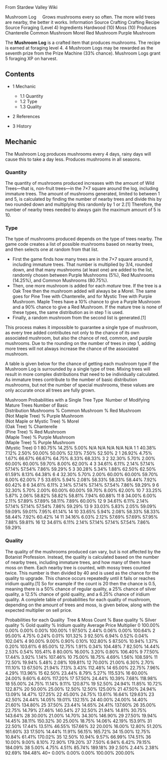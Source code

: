 From Stardew Valley Wiki

Mushroom Log     Grows mushrooms every so often. The more wild trees are nearby, the better it works. Information Source Crafting Crafting Recipe Source Foraging (Level 4) Ingredients Hardwood (10) Moss (10) Produces Chanterelle Common Mushroom Morel Red Mushroom Purple Mushroom

The **Mushroom Log** is a crafted item that produces mushrooms. The recipe is earned at foraging level 4. 4 Mushroom Logs may be rewarded as the seventh prize from the Prize Machine (33% chance). Mushroom Logs grant 5 foraging XP on harvest.

## Contents

- 1 Mechanic
  
  - 1.1 Quantity
  - 1.2 Type
  - 1.3 Quality
- 2 References
- 3 History

## Mechanic

The Mushroom Log produces mushrooms every 4 days, rainy days will cause this to take a day less. Produces mushrooms in all seasons.

### Quantity

The quantity of mushrooms produced increases with the amount of Wild Trees—that is, non-fruit trees—in the 7×7 square around the log, including immature trees. The amount of mushrooms generated, limited to between 1 and 5, is calculated by finding the number of nearby trees and divide this by two rounded down and multiplying this randomly by 1 or 2.\[1] Therefore, the number of nearby trees needed to always gain the maximum amount of 5 is 10.

### Type

The type of mushrooms produced depends on the type of trees nearby. The game code creates a list of possible mushrooms based on nearby trees, and then selects one at random from that list.

- First the game finds how many trees are in the 7×7 square around it, including immature trees. That number is multiplied by 3/4, rounded down, and that many mushrooms (at least one) are added to the list, randomly chosen between Purple Mushrooms (5%), Red Mushrooms (14.25%), and Common Mushrooms (80.75%).
- Then, one more mushroom is added for each *mature* tree. If the tree is a Oak Tree then the mushroom added will always be a Morel. The same goes for Pine Tree with Chanterelle, and for Mystic Tree with Purple Mushroom. Maple Trees have a 10% chance to give a Purple Mushroom and a 90% chance to give a Red Mushroom. If the mature tree is none of these types, the same distribution as in step 1 is used.
- Finally, a random mushroom from the second list is generated.\[1]

This process makes it impossible to guarantee a single type of mushroom, as every tree added contributes not only to the chance of its own associated mushroom, but also the chance of red, common, and purple mushrooms. Due to the rounding on the number of trees in step 1, adding more trees will not always increase the chance of the associated mushroom.

A table is given below for the chance of getting each mushroom type if the Mushroom Log is surrounded by a single type of tree. Mixing trees will result in more complex distributions that need to be individually calculated. As immature trees contribute to the number of basic distribution mushrooms, but not the number of special mushrooms, these values are only accurate once all trees are fully grown.

Mushroom Probabilities with a Single Tree Type  Number of Modifying  
Mature Trees Number of Basic  
Distribution Mushrooms % Common Mushroom % Red Mushroom  
(Not Maple Tree) % Purple Mushroom  
(Not Maple or Mystic Tree) % Morel  
(Oak Tree) % Chanterelle  
(Pine Tree) % Red Mushroom  
(Maple Tree) % Purple Mushroom  
(Maple Tree) % Purple Mushroom  
(Mystic Tree) 0 1 80.75% 14.25% 5.00% N/A N/A N/A N/A N/A 1 1 40.38% 7.12% 2.50% 50.00% 50.00% 52.13% 7.50% 52.50% 2 1 26.92% 4.75% 1.67% 66.67% 66.67% 64.75% 8.33% 68.33% 3 2 32.30% 5.70% 2.00% 60.00% 60.00% 59.70% 8.00% 62.00% 4 3 34.61% 6.11% 2.14% 57.14% 57.14% 57.54% 7.86% 59.29% 5 3 30.28% 5.34% 1.88% 62.50% 62.50% 61.59% 8.13% 64.38% 6 4 32.30% 5.70% 2.00% 60.00% 60.00% 59.70% 8.00% 62.00% 7 5 33.65% 5.94% 2.08% 58.33% 58.33% 58.44% 7.92% 60.42% 8 6 34.61% 6.11% 2.14% 57.14% 57.14% 57.54% 7.86% 59.29% 9 6 32.30% 5.70% 2.00% 60.00% 60.00% 59.70% 8.00% 62.00% 10 7 33.25% 5.87% 2.06% 58.82% 58.82% 58.81% 7.94% 60.88% 11 8 34.00% 6.00% 2.11% 57.89% 57.89% 58.11% 7.89% 60.00% 12 9 34.61% 6.11% 2.14% 57.14% 57.14% 57.54% 7.86% 59.29% 13 9 33.03% 5.83% 2.05% 59.09% 59.09% 59.01% 7.95% 61.14% 14 10 33.65% 5.94% 2.08% 58.33% 58.33% 58.44% 7.92% 60.42% 14 11 34.16% 6.03% 2.12% 57.69% 57.69% 57.95% 7.88% 59.81% 16 12 34.61% 6.11% 2.14% 57.14% 57.14% 57.54% 7.86% 59.29%

### Quality

The quality of the mushrooms produced can vary, but is not affected by the Botanist Profession. Instead, the quality is calculated based on the number of nearby trees, including immature trees, and how many of them have moss on them. Each nearby tree is counted, with mossy trees counted twice. This number is then divided by 40 and is used as the chance for the quality to upgrade. This chance occurs repeatedly until it fails or reaches iridium quality.\[1] So for example if the count is 20 then the chance is 0.5, meaning there is a 50% chance of regular quality, a 25% chance of silver quality, a 12.5% chance of gold quality, and a 6.25% chance of iridium quality. A complete table of probabilities for each quality of mushroom, depending on the amount of trees and moss, is given below, along with the expected multiplier on sell price.

Probabilities for each Quality  Tree &amp; Moss Count % Base quality % Silver quality % Gold quality % Iridium quality Average Price Multiplier 0 100.00% 0.00% 0.00% 0.00% 100.00% 1 97.50% 2.44% 0.06% 0.00% 100.64% 2 95.00% 4.75% 0.24% 0.01% 101.32% 3 92.50% 6.94% 0.52% 0.04% 102.04% 4 90.00% 9.00% 0.90% 0.10% 102.80% 5 87.50% 10.94% 1.37% 0.20% 103.61% 6 85.00% 12.75% 1.91% 0.34% 104.48% 7 82.50% 14.44% 2.53% 0.54% 105.41% 8 80.00% 16.00% 3.20% 0.80% 106.40% 9 77.50% 17.44% 3.92% 1.14% 107.46% 10 75.00% 18.75% 4.69% 1.56% 108.59% 11 72.50% 19.94% 5.48% 2.08% 109.81% 12 70.00% 21.00% 6.30% 2.70% 111.10% 13 67.50% 21.94% 7.13% 3.43% 112.48% 14 65.00% 22.75% 7.96% 4.29% 113.96% 15 62.50% 23.44% 8.79% 5.27% 115.53% 16 60.00% 24.00% 9.60% 6.40% 117.20% 17 57.50% 24.44% 10.39% 7.68% 118.98% 18 55.00% 24.75% 11.14% 9.11% 120.87% 19 52.50% 24.94% 11.85% 10.72% 122.87% 20 50.00% 25.00% 12.50% 12.50% 125.00% 21 47.50% 24.94% 13.09% 14.47% 127.25% 22 45.00% 24.75% 13.61% 16.64% 129.63% 23 42.50% 24.44% 14.05% 19.01% 132.15% 24 40.00% 24.00% 14.40% 21.60% 134.80% 25 37.50% 23.44% 14.65% 24.41% 137.60% 26 35.00% 22.75% 14.79% 27.46% 140.54% 27 32.50% 21.94% 14.81% 30.75% 143.64% 28 30.00% 21.00% 14.70% 34.30% 146.90% 29 27.50% 19.94% 14.45% 38.11% 150.32% 30 25.00% 18.75% 14.06% 42.19% 153.91% 31 22.50% 17.44% 13.51% 46.55% 157.66% 32 20.00% 16.00% 12.80% 51.20% 161.60% 33 17.50% 14.44% 11.91% 56.15% 165.72% 34 15.00% 12.75% 10.84% 61.41% 170.02% 35 12.50% 10.94% 9.57% 66.99% 174.51% 36 10.00% 9.00% 8.10% 72.90% 179.20% 37 7.50% 6.94% 6.42% 79.15% 184.09% 38 5.00% 4.75% 4.51% 85.74% 189.18% 39 2.50% 2.44% 2.38% 92.69% 194.48% 40+ 0.00% 0.00% 0.00% 100.00% 200.00%